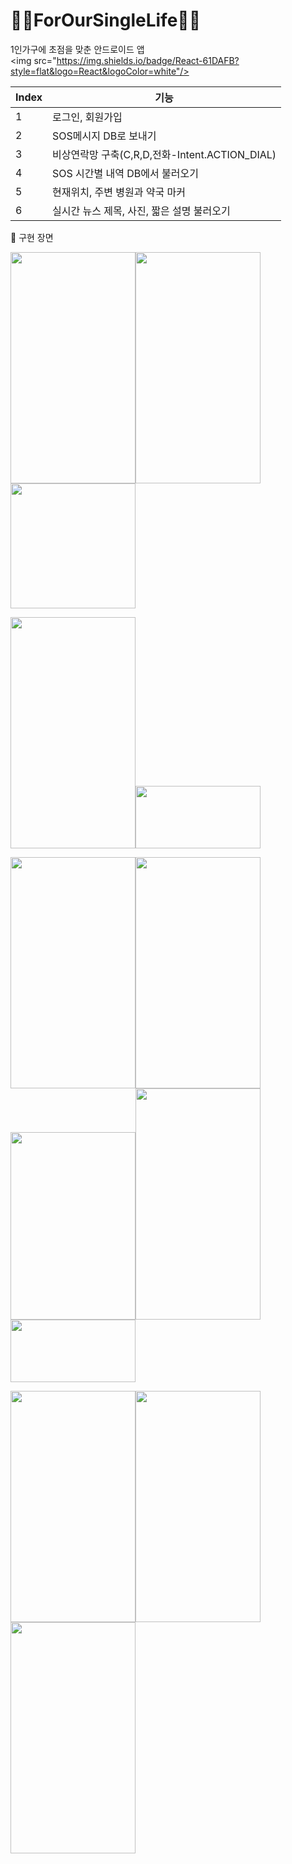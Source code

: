 # 🙍‍♀️ForOurSingleLife🙍‍♂️
1인가구에 초점을 맞춘 안드로이드 앱 
<img src="https://img.shields.io/badge/React-61DAFB?style=flat&logo=React&logoColor=white"/>


| Index | 기능 |
| ------ | -- |
| 1 | 로그인, 회원가입 |
| 2 | SOS메시지 DB로 보내기 |
| 3 | 비상연락망 구축(C,R,D,전화-Intent.ACTION_DIAL) |
| 4 | SOS 시간별 내역 DB에서 불러오기 |
| 5 | 현재위치, 주변 병원과 약국 마커 |
| 6 | 실시간 뉴스 제목, 사진, 짧은 설명 불러오기 |


📱 구현 장면


<img src="https://user-images.githubusercontent.com/88819825/173805155-818d5288-962d-4e8c-9810-40edda268162.png" width="200" height="370"><img src="https://user-images.githubusercontent.com/88819825/173806159-240d2b83-2963-4649-a9fb-d7a5abbe9109.png" width="200" height="370"><img src="https://user-images.githubusercontent.com/88819825/173806318-a81fcccf-4c2d-4767-a426-d4645e053597.png" width="200" height="200">

<img src="https://user-images.githubusercontent.com/88819825/173806697-02df13fd-38f2-4302-bf2e-8d7606112382.png" width="200" height="370"><img src="https://user-images.githubusercontent.com/88819825/173806970-047311c0-6cbd-453a-825d-9623cba87dcc.png" width="200" height="100">

<img src="https://user-images.githubusercontent.com/88819825/173807208-6fdd7e47-9746-4f96-baac-c5e42087308e.png" width="200" height="370"><img src="https://user-images.githubusercontent.com/88819825/173807237-0cdc2e0a-20cd-42f3-847d-02a4df8b5a2f.png" width="200" height="370"><img src="https://user-images.githubusercontent.com/88819825/173807261-e7a1dc3d-7d1e-4866-b0a5-06acdd125b6a.png" width="200" height="300"><img src="https://user-images.githubusercontent.com/88819825/173807279-73106994-59b7-445f-aced-53a45f1183ec.png" width="200" height="370"><img src="https://user-images.githubusercontent.com/88819825/173807381-f1beabb6-16ce-4226-9b22-ea9ff7f01f62.png" width="200" height="100">

<img src="https://user-images.githubusercontent.com/88819825/173807955-fb8825ae-4b7f-49f5-88ef-3f842feaced7.png" width="200" height="370"><img src="https://user-images.githubusercontent.com/88819825/173807975-bc8f8df9-ebe3-4233-9cb2-70ee27fa0366.png" width="200" height="370"><img src="https://user-images.githubusercontent.com/88819825/173807985-eda4a179-41a0-4045-9d88-f31ab074413a.png" width="200" height="370">
